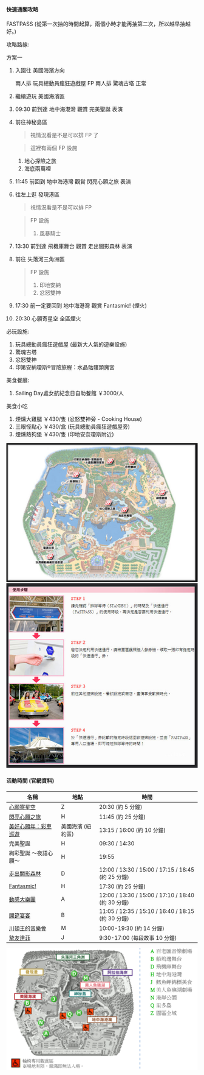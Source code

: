 #### 快速通關攻略

FASTPASS (從第一次抽的時間起算，兩個小時才能再抽第二次，所以越早抽越好。)

攻略路線:

方案一

1. 入園往 美國海濱方向

	兩人排 玩具總動員瘋狂遊戲屋 FP
	兩人排 驚魂古塔 正常

2. 繼續遊玩 美國海濱區
3. 09:30 前到達 地中海港灣 觀賞 完美聖誕 表演
4. 前往神秘島區

	>視情況看是不是可以排 FP 了

	>這裡有兩個 FP 設施
	1. 地心探險之旅
	2. 海底兩萬哩

5. 11:45 前回到 地中海港灣 觀賞 閃亮心願之旅 表演
6. 往左上逛 發現港區

	> 視情況看是不是可以排 FP

	>FP 設施
	>1. 風暴騎士

7. 13:30 前到達 飛機庫舞台 觀賞 走出闇影森林 表演

8. 前往 失落河三角洲區

	>FP 設施
	>1. 印地安納
	>2. 忿怒雙神

9. 17:30 前一定要回到 地中海港灣 觀賞 Fantasmic! (煙火)

10. 20:30 心願寄星空 全區煙火

必玩設施:

1. 玩具總動員瘋狂遊戲屋 (最新大人氣的遊樂設施)
2. 驚魂古塔
3. 忿怒雙神
4. 印第安納瓊斯®冒險旅程：水晶骷髏頭魔宮

美食餐廳:

1. Sailing Day處女航紀念日自助餐館 ￥3000/人

美食小吃

1. 煙燻大雞腿 ￥430/隻 (忿怒雙神旁 - Cooking House)
2. 三眼怪點心 ￥430/盒 (玩具總動員瘋狂遊戲屋旁)
3. 煙燻熱狗堡 ￥430/隻 (印地安奈瓊斯附近)

![海洋迪士尼快速通關地圖](./img/disney_sea_fast_pass_map.png "海洋迪士尼快速通關地圖")
![海洋迪士尼快速通關購買步驟](./img/disney_sea_fast_pass_step.png "海洋迪士尼快速通關購買步驟")

#### 活動時間 (官網資料)

| 名稱 | 地點 | 時間 |
|-|-|-|
| [心願寄星空](http://www.tokyodisneyresort.jp/tc/show/detail/str_id:pw_skyhigh_s15/) | Z | 20:30 (約 5 分鐘) |
| [閃亮心願之旅](http://www.tokyodisneyresort.jp/tc/show/detail/str_id:mh_15th_crystal/) | H | 11:45 (約 25 分鐘) |
| [美好心願年：彩車巡遊](http://www.tokyodisneyresort.jp/tc/show/detail/str_id:aw_gd/) | 美國海濱 (紐約區) | 13:15 / 16:00 (約 10 分鐘)|
| 完美聖誕 | H | 09:30 / 14:30 |
| 絢彩聖誕 ～夜語心願～ | H | 19:55 |
| [走出闇影森林](http://www.tokyodisneyresort.jp/tc/show/detail/str_id:ld_oos/) | D | 12:00 / 13:30 / 15:00 / 17:15 / 18:45 (約 25 分鐘) |
| [Fantasmic!](http://www.tokyodisneyresort.jp/tc/show/detail/str_id:mh_fantasmic) | H | 17:30 (約 25 分鐘) |
| [動感大樂團](http://www.tokyodisneyresort.jp/tc/show/detail/str_id:aw_band) | A | 12:00 / 13:30 / 15:00 / 17:10 / 18:40 (約 30 分鐘) |
| [開筵宴客](http://www.tokyodisneyresort.jp/tc/show/detail/str_id:aw_table) | B | 11:05 / 12:35 / 15:10 / 16:40 / 18:15 (約 30 分鐘) |
| [川頓王的音樂會](http://www.tokyodisneyresort.jp/tc/show/detail/str_id:ml_triton/) | M | 10:00-19:30 (約 14 分鐘) |
| [摯友達菲](http://www.tokyodisneyresort.jp/tc/show/detail/str_id:aw_duffy) | J | 9:30-17:00 (每段故事 10 分鐘)|

![海洋迪士尼地圖](./img/disney_sea_map.png "海洋迪士尼地圖")
